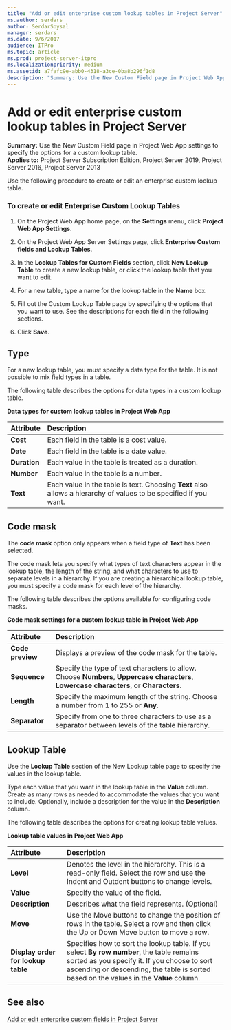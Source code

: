 ```yaml
---
title: "Add or edit enterprise custom lookup tables in Project Server"
ms.author: serdars
author: SerdarSoysal
manager: serdars
ms.date: 9/6/2017
audience: ITPro
ms.topic: article
ms.prod: project-server-itpro
ms.localizationpriority: medium
ms.assetid: a7fafc9e-abb0-4318-a3ce-0ba8b296f1d8
description: "Summary: Use the New Custom Field page in Project Web App settings to specify the options for a custom lookup table."
---
```


# Add or edit enterprise custom lookup tables in Project Server

**Summary:** Use the New Custom Field page in Project Web App settings to specify the options for a custom lookup table.<br/>
**Applies to:** Project Server Subscription Edition, Project Server 2019, Project Server 2016, Project Server 2013
  
Use the following procedure to create or edit an enterprise custom lookup table.
  
### To create or edit Enterprise Custom Lookup Tables

1. On the Project Web App home page, on the **Settings** menu, click **Project Web App Settings**.
    
2. On the Project Web App Server Settings page, click **Enterprise Custom fields and Lookup Tables**.
    
3. In the **Lookup Tables for Custom Fields** section, click **New Lookup Table** to create a new lookup table, or click the lookup table that you want to edit.
    
4. For a new table, type a name for the lookup table in the **Name** box.
    
5. Fill out the Custom Lookup Table page by specifying the options that you want to use. See the descriptions for each field in the following sections.
    
6. Click **Save**.
    
## Type

For a new lookup table, you must specify a data type for the table. It is not possible to mix field types in a table.
  
The following table describes the options for data types in a custom lookup table.
  
**Data types for custom lookup tables in Project Web App**

|**Attribute**|**Description**|
|:-----|:-----|
|**Cost** <br/> |Each field in the table is a cost value.  <br/> |
|**Date** <br/> |Each field in the table is a date value.  <br/> |
|**Duration** <br/> |Each value in the table is treated as a duration.  <br/> |
|**Number** <br/> |Each value in the table is a number.  <br/> |
|**Text** <br/> |Each value in the table is text. Choosing **Text** also allows a hierarchy of values to be specified if you want. <br/> |
   
## Code mask

The **code mask** option only appears when a field type of **Text** has been selected.
  
The code mask lets you specify what types of text characters appear in the lookup table, the length of the string, and what characters to use to separate levels in a hierarchy. If you are creating a hierarchical lookup table, you must specify a code mask for each level of the hierarchy.
  
The following table describes the options available for configuring code masks.
  
**Code mask settings for a custom lookup table in Project Web App**

|**Attribute**|**Description**|
|:-----|:-----|
|**Code preview** <br/> |Displays a preview of the code mask for the table.  <br/> |
|**Sequence** <br/> |Specify the type of text characters to allow. Choose **Numbers**, **Uppercase characters**, **Lowercase characters**, or **Characters**.  <br/> |
|**Length** <br/> |Specify the maximum length of the string. Choose a number from 1 to 255 or **Any**.  <br/> |
|**Separator** <br/> |Specify from one to three characters to use as a separator between levels of the table hierarchy.  <br/> |
   
## Lookup Table

Use the **Lookup Table** section of the New Lookup table page to specify the values in the lookup table.
  
Type each value that you want in the lookup table in the **Value** column. Create as many rows as needed to accommodate the values that you want to include. Optionally, include a description for the value in the **Description** column.
  
The following table describes the options for creating lookup table values.
  
**Lookup table values in Project Web App**

|**Attribute**|**Description**|
|:-----|:-----|
|**Level** <br/> |Denotes the level in the hierarchy. This is a read-only field. Select the row and use the Indent and Outdent buttons to change levels.  <br/> |
|**Value** <br/> |Specify the value of the field.  <br/> |
|**Description** <br/> |Describes what the field represents. (Optional)  <br/> |
|**Move** <br/> |Use the Move buttons to change the position of rows in the table. Select a row and then click the Up or Down Move button to move a row.  <br/> |
|**Display order for lookup table** <br/> |Specifies how to sort the lookup table. If you select **By row number**, the table remains sorted as you specify it. If you choose to sort ascending or descending, the table is sorted based on the values in the **Value** column. <br/> |
   
## See also

[Add or edit enterprise custom fields in Project Server](add-or-edit-enterprise-custom-fields-in-project-server.md)
